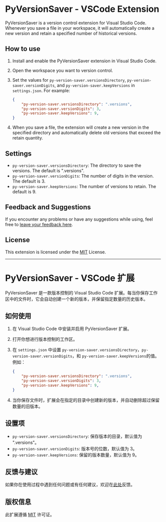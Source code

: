 # PyVersionSaver - VSCode Extension

PyVersionSaver is a version control extension for Visual Studio Code. Whenever you save a file in your workspace, it will automatically create a new version and retain a specified number of historical versions.

## How to use

1. Install and enable the PyVersionSaver extension in Visual Studio Code.
2. Open the workspace you want to version control.
3. Set the values for `py-version-saver.versionsDirectory`, `py-version-saver.versionDigits`, and `py-version-saver.keepVersions` in `settings.json`. For example:

    ```json
    {
        "py-version-saver.versionsDirectory": ".versions",
        "py-version-saver.versionDigits": 3,
        "py-version-saver.keepVersions": 9,
    }
    ```

4. When you save a file, the extension will create a new version in the specified directory and automatically delete old versions that exceed the retain quantity.

## Settings

- `py-version-saver.versionsDirectory`: The directory to save the versions. The default is ".versions".
- `py-version-saver.versionDigits`: The number of digits in the version. The default is 3.
- `py-version-saver.keepVersions`: The number of versions to retain. The default is 9.

## Feedback and Suggestions

If you encounter any problems or have any suggestions while using, feel free to [leave your feedback here](your-feedback-link).

## License

This extension is licensed under the [MIT](LICENSE) License.

---

# PyVersionSaver - VSCode 扩展

PyVersionSaver 是一款版本控制的 Visual Studio Code 扩展。每当你保存工作区中的文件时，它会自动创建一个新的版本，并保留指定数量的历史版本。

## 如何使用

1. 在 Visual Studio Code 中安装并启用 PyVersionSaver 扩展。
2. 打开你想进行版本控制的工作区。
3. 在 `settings.json` 中设置 `py-version-saver.versionsDirectory`，`py-version-saver.versionDigits`，和 `py-version-saver.keepVersions`的值。例如：

    ```json
    {
        "py-version-saver.versionsDirectory": ".versions",
        "py-version-saver.versionDigits": 3,
        "py-version-saver.keepVersions": 9,
    }
    ```

4. 当你保存文件时，扩展会在指定的目录中创建新的版本，并自动删除超过保留数量的旧版本。

## 设置项

- `py-version-saver.versionsDirectory`: 保存版本的目录，默认值为 ".versions"。
- `py-version-saver.versionDigits`: 版本号的位数，默认值为 3。
- `py-version-saver.keepVersions`: 保留的版本数量，默认值为 9。

## 反馈与建议

如果你在使用过程中遇到任何问题或有任何建议，欢迎在[此处](你的反馈链接)反馈。

## 版权信息

此扩展遵循 [MIT](LICENSE) 许可证。

